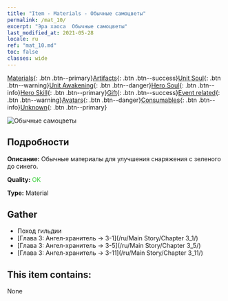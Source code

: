 ```yaml
---
title: "Item - Materials - Обычные самоцветы"
permalink: /mat_10/
excerpt: "Эра хаоса  Обычные самоцветы"
last_modified_at: 2021-05-28
locale: ru
ref: "mat_10.md"
toc: false
classes: wide
---
```

 [Materials](/ItemsRU/){: .btn .btn--primary}[Artifacts](/ItemsRU/Artifacts/){: .btn .btn--success}[Unit Soul](/ItemsRU/UnitSoul/){: .btn .btn--warning}[Unit Awakening](/ItemsRU/UnitAwakening/){: .btn .btn--danger}[Hero Soul](/ItemsRU/HeroSoul/){: .btn .btn--info}[Hero Skill](/ItemsRU/HeroSkill/){: .btn .btn--primary}[Gift](/ItemsRU/Gift/){: .btn .btn--success}[Event related](/ItemsRU/Events/){: .btn .btn--warning}[Avatars](/ItemsRU/Avatars/){: .btn .btn--danger}[Consumables](/ItemsRU/Consumables/){: .btn .btn--info}[Unknown](/ItemsRU/Unknown/){: .btn .btn--primary}

 ![Обычные самоцветы](/images/t/i_cailiao_baoshi1.png)

## Подробности
 **Описание:** Обычные материалы для улучшения снаряжения c зеленого до синего.

 **Quality:** <span style="color: #32CD32">OK</span>

 **Type:** Material

## Gather

*    Поход гильдии 
*    [Глава 3: Ангел-хранитель -> 3-1](/ru/Main Story/Chapter 3_1/) 
*    [Глава 3: Ангел-хранитель -> 3-5](/ru/Main Story/Chapter 3_5/) 
*    [Глава 3: Ангел-хранитель -> 3-11](/ru/Main Story/Chapter 3_11/) 

## This item contains:

  None

